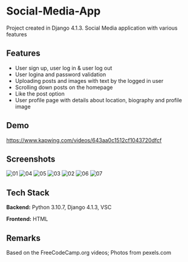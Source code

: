 
# Social-Media-App

Project created in Django 4.1.3. Social Media application with various features

## Features

- User sign up, user log in & user log out
- User logina and password validation
- Uploading posts and images with text by the logged in user
- Scrolling down posts on the homepage
- Like the post option
- User profile page with details about location, biography and profile image

## Demo

https://www.kapwing.com/videos/643aa0c1512cf1043720dfcf

## Screenshots

![01](https://user-images.githubusercontent.com/34206142/202495026-779ae2b3-7f4f-4dcd-a38e-15e264fb7f9f.JPG)
![04](https://user-images.githubusercontent.com/34206142/202495064-c30f9efc-1baf-49f0-9752-2872c449e44e.JPG)
![05](https://user-images.githubusercontent.com/34206142/202495076-82c7544a-3b73-407d-9e7f-fa127a9e5304.JPG)
![03](https://user-images.githubusercontent.com/34206142/202495105-09fef849-8cb9-4e90-aba4-dae8e20eb3ef.JPG)
![02](https://user-images.githubusercontent.com/34206142/202495116-d988026d-5cc5-4eb8-8284-2cc44387b35b.JPG)
![06](https://user-images.githubusercontent.com/34206142/202495146-e7f22de2-116a-4fe1-be61-a5796cf90924.JPG)
![07](https://user-images.githubusercontent.com/34206142/202495161-5ea761e9-4df8-4e18-82bf-f5e72a5928ee.JPG)

## Tech Stack

**Backend:** Python 3.10.7, Django 4.1.3, VSC

**Frontend:** HTML

## Remarks
Based on the FreeCodeCamp.org videos; Photos from pexels.com

